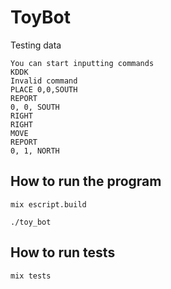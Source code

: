 # ToyBot

Testing data

```
You can start inputting commands
KDDK
Invalid command
PLACE 0,0,SOUTH
REPORT
0, 0, SOUTH
RIGHT
RIGHT
MOVE
REPORT
0, 1, NORTH
```

## How to run the program

```
mix escript.build

./toy_bot
```

## How to run tests

```
mix tests
```